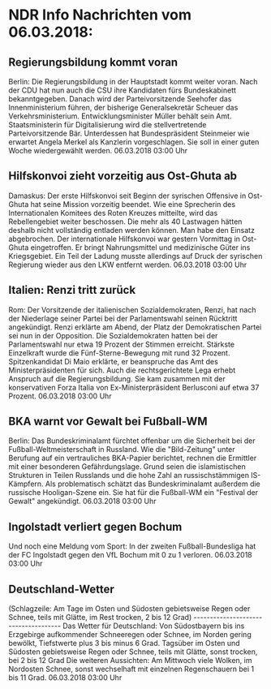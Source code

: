 # NDR Info Nachrichten vom 06.03.2018:


## Regierungsbildung kommt voran
Berlin: Die Regierungsbildung in der Hauptstadt kommt weiter voran. Nach der CDU hat nun auch die CSU ihre Kandidaten fürs Bundeskabinett bekanntgegeben. Danach wird der Parteivorsitzende Seehofer das Innenministerium führen, der bisherige Generalsekretär Scheuer das Verkehrsministerium. Entwicklungsminister Müller behält sein Amt. Staatsministerin für Digitalisierung wird die stellvertretende Parteivorsitzende Bär. Unterdessen hat Bundespräsident Steinmeier wie erwartet Angela Merkel als Kanzlerin vorgeschlagen. Sie soll in einer guten Woche wiedergewählt werden. 06.03.2018 03:00 Uhr 

## Hilfskonvoi zieht vorzeitig aus Ost-Ghuta ab
Damaskus: Der erste Hilfskonvoi seit Beginn der syrischen Offensive in Ost-Ghuta hat seine Mission vorzeitig beendet. Wie eine Sprecherin des Internationalen Komitees des Roten Kreuzes mitteilte, wird das Rebellengebiet weiter beschossen. Die mehr als 40 Lastwagen hätten deshalb nicht vollständig entladen werden können. Man habe den Einsatz abgebrochen. Der internationale Hilfskonvoi war gestern Vormittag in Ost-Ghuta eingetroffen. Er bringt Nahrungsmittel und medizinische Güter ins Kriegsgebiet. Ein Teil der Ladung musste allerdings auf Druck der syrischen Regierung wieder aus den LKW entfernt werden. 06.03.2018 03:00 Uhr 

## Italien: Renzi tritt zurück
Rom: Der Vorsitzende der italienischen Sozialdemokraten, Renzi, hat nach der Niederlage seiner Partei bei der Parlamentswahl seinen Rücktritt angekündigt. Renzi erklärte am Abend, der Platz der Demokratischen Partei sei nun in der Opposition. Die Sozialdemokraten hatten bei der Parlamentswahl nur etwa 19 Prozent der Stimmen erreicht. Stärkste Einzelkraft wurde die Fünf-Sterne-Bewegung mit rund 32 Prozent. Spitzenkandidat Di Maio erklärte, er beanspruche das Amt des Ministerpräsidenten für sich. Auch die rechtsgerichtete Lega erhebt Anspruch auf die Regierungsbildung. Sie kam zusammen mit der konservativen Forza Italia von Ex-Ministerpräsident Berlusconi auf etwa 37 Prozent. 06.03.2018 03:00 Uhr 

## BKA warnt vor Gewalt bei Fußball-WM
Berlin: Das Bundeskriminalamt fürchtet offenbar um die Sicherheit bei der Fußball-Weltmeisterschaft in Russland. Wie die "Bild-Zeitung" unter Berufung auf ein vertrauliches BKA-Papier berichtet, rechnen die Ermittler mit einer besonderen Gefährdungslage. Grund seien die islamistischen Strukturen in Teilen Russlands und die hohe Zahl an russischstämmigen IS-Kämpfern. Als problematisch schätzt das Bundeskriminalamt außerdem die russische Hooligan-Szene ein. Sie hat für die Fußball-WM ein "Festival der Gewalt" angekündigt. 06.03.2018 03:00 Uhr 

## Ingolstadt verliert gegen Bochum
Und noch eine Meldung vom Sport: In der zweiten Fußball-Bundesliga hat der FC Ingolstadt gegen den VfL Bochum mit 0 zu 1 verloren. 06.03.2018 03:00 Uhr 

## Deutschland-Wetter
(Schlagzeile:
Am Tage im Osten und Südosten gebietsweise Regen oder Schnee, teils mit Glätte, im Rest trocken, 2 bis 12 Grad)
------------------------------------- Das Wetter für Deutschland: Von Südostbayern bis ins Erzgebirge aufkommender Schneeregen oder Schnee, im Norden gering bewölkt, Tiefstwerte plus 3 bis minus 6 Grad. Tagsüber im Osten und Südosten gebietsweise Regen oder Schnee, teils mit Glätte, sonst trocken, bei 2 bis 12 Grad Die weiteren Aussichten:
Am Mittwoch viele Wolken, im Nordosten Schnee, sonst wechselhaft mit einzelnen Regenschauern bei 1 bis 11 Grad. 06.03.2018 03:00 Uhr 
